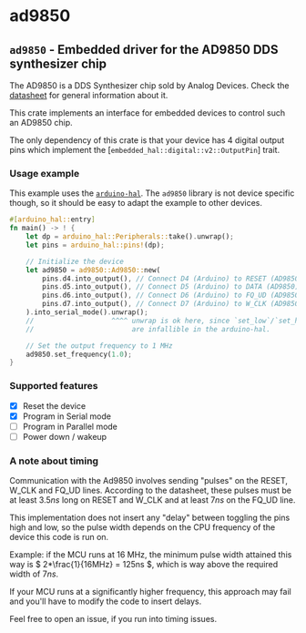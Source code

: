 # ad9850

## `ad9850` - Embedded driver for the AD9850 DDS synthesizer chip

The AD9850 is a DDS Synthesizer chip sold by Analog Devices. Check the [datasheet](https://www.analog.com/media/en/technical-documentation/data-sheets/AD9850.pdf) for general information about it.

This crate implements an interface for embedded devices to control such an AD9850 chip.

The only dependency of this crate is that your device has 4 digital output pins which implement the [`embedded_hal::digital::v2::OutputPin`] trait.

### Usage example

This example uses the [`arduino-hal`](https://github.com/Rahix/avr-hal). The `ad9850` library is not device specific though, so
it should be easy to adapt the example to other devices.

```rust
#[arduino_hal::entry]
fn main() -> ! {
    let dp = arduino_hal::Peripherals::take().unwrap();
    let pins = arduino_hal::pins!(dp);

    // Initialize the device
    let ad9850 = ad9850::Ad9850::new(
        pins.d4.into_output(), // Connect D4 (Arduino) to RESET (AD9850)
        pins.d5.into_output(), // Connect D5 (Arduino) to DATA (AD9850)
        pins.d6.into_output(), // Connect D6 (Arduino) to FQ_UD (AD9850)
        pins.d7.into_output(), // Connect D7 (Arduino) to W_CLK (AD9850)
    ).into_serial_mode().unwrap();
    //                   ^^^^ unwrap is ok here, since `set_low`/`set_high`
    //                        are infallible in the arduino-hal.

    // Set the output frequency to 1 MHz
    ad9850.set_frequency(1.0);
}
```

### Supported features

- [x] Reset the device
- [x] Program in Serial mode
- [ ] Program in Parallel mode
- [ ] Power down / wakeup

### A note about timing

Communication with the Ad9850 involves sending "pulses" on the
RESET, W_CLK and FQ_UD lines. According to the datasheet, these
pulses must be at least $3.5ns$ long on RESET and W_CLK and at
least $7ns$ on the FQ_UD line.

This implementation does not insert any "delay" between toggling
the pins high and low, so the pulse width depends on the CPU frequency
of the device this code is run on.

Example: if the MCU runs at 16 MHz, the minimum pulse width attained
this way is $ 2*\frac{1}{16MHz} = 125ns $, which is way above the
required width of $7ns$.

If your MCU runs at a significantly higher frequency, this approach
may fail and you'll have to modify the code to insert delays.

Feel free to open an issue, if you run into timing issues.
